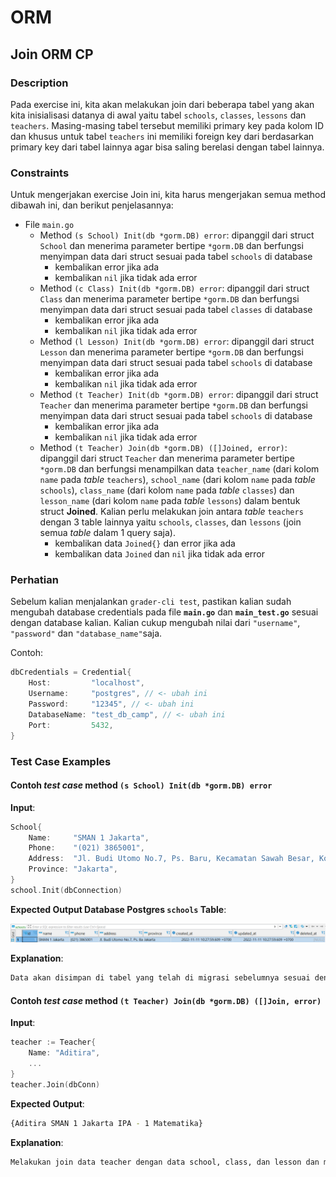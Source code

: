 # ORM

## Join ORM CP

### Description

Pada exercise ini, kita akan melakukan join dari beberapa tabel yang akan kita inisialisasi datanya di awal yaitu tabel `schools`, `classes`, `lessons` dan `teachers`. Masing-masing tabel tersebut memiliki primary key pada kolom ID dan khusus untuk tabel `teachers` ini memiliki foreign key dari berdasarkan primary key dari tabel lainnya agar bisa saling berelasi dengan tabel lainnya.

### Constraints

Untuk mengerjakan exercise Join ini, kita harus mengerjakan semua method dibawah ini, dan berikut penjelasannya:

- File `main.go`
  - Method `(s School) Init(db *gorm.DB) error`: dipanggil dari struct `School` dan menerima parameter bertipe `*gorm.DB` dan berfungsi menyimpan data dari struct sesuai pada tabel `schools` di database
    - kembalikan error jika ada
    - kembalikan `nil` jika tidak ada error
  - Method `(c Class) Init(db *gorm.DB) error`: dipanggil dari struct `Class` dan menerima parameter bertipe `*gorm.DB` dan berfungsi menyimpan data dari struct sesuai pada tabel `classes` di database
    - kembalikan error jika ada
    - kembalikan `nil` jika tidak ada error
  - Method `(l Lesson) Init(db *gorm.DB) error`: dipanggil dari struct `Lesson` dan menerima parameter bertipe `*gorm.DB` dan berfungsi menyimpan data dari struct sesuai pada tabel `schools` di database
    - kembalikan error jika ada
    - kembalikan `nil` jika tidak ada error
  - Method `(t Teacher) Init(db *gorm.DB) error`: dipanggil dari struct `Teacher` dan menerima parameter bertipe `*gorm.DB` dan berfungsi menyimpan data dari struct sesuai pada tabel `schools` di database
    - kembalikan error jika ada
    - kembalikan `nil` jika tidak ada error
  - Method `(t Teacher) Join(db *gorm.DB) ([]Joined, error)`:  dipanggil dari struct `Teacher` dan menerima parameter bertipe `*gorm.DB` dan berfungsi menampilkan data `teacher_name` (dari kolom `name` pada _table_ `teachers`), `school_name` (dari kolom `name` pada _table_ `schools`), `class_name` (dari kolom `name` pada _table_ `classes`) dan `lesson_name` (dari kolom `name` pada _table_ `lessons`) dalam bentuk struct **Joined**. Kalian perlu melakukan join antara _table_ `teachers` dengan 3 table lainnya yaitu `schools`, `classes`, dan `lessons` (join semua _table_ dalam 1 query saja).
    - kembalikan data `Joined{}` dan error jika ada
    - kembalikan data `Joined` dan `nil` jika tidak ada error

### **Perhatian**

Sebelum kalian menjalankan `grader-cli test`, pastikan kalian sudah mengubah database credentials pada file **`main.go`** dan **`main_test.go`** sesuai dengan database kalian. Kalian cukup mengubah nilai dari  `"username"`, `"password"` dan `"database_name"`saja.

Contoh:

```go
dbCredentials = Credential{
    Host:         "localhost",
    Username:     "postgres", // <- ubah ini
    Password:     "12345", // <- ubah ini
    DatabaseName: "test_db_camp", // <- ubah ini
    Port:         5432,
}
```

### Test Case Examples

#### Contoh _test case_ method `(s School) Init(db *gorm.DB) error`

**Input**:

```go
School{
    Name:     "SMAN 1 Jakarta",
    Phone:    "(021) 3865001",
    Address:  "Jl. Budi Utomo No.7, Ps. Baru, Kecamatan Sawah Besar, Kota Jakarta Pusat, Daerah Khusus Ibukota Jakarta 10710",
    Province: "Jakarta",
}
school.Init(dbConnection)
```

**Expected Output Database Postgres `schools` Table**:

![Output School](./assets/images/school-table.png)

**Explanation**:

```txt
Data akan disimpan di tabel yang telah di migrasi sebelumnya sesuai dengan model School
```

#### Contoh _test case_ method `(t Teacher) Join(db *gorm.DB) ([]Join, error)`

**Input**:

```go
teacher := Teacher{
    Name: "Aditira",
    ...
}
teacher.Join(dbConn)
```

**Expected Output**:

```bash
{Aditira SMAN 1 Jakarta IPA - 1 Matematika}
```

**Explanation**:

```txt
Melakukan join data teacher dengan data school, class, dan lesson dan menampilkan data teachers.name, schools.name, classes.name, lessons.name dari tabel yang bersangkutan dan di scan ke struct Join, kemudian dikembalikan sebagai respon dari method.
```
